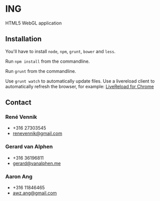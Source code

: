 ING
===

HTML5 WebGL application

Installation
------------

You'll have to install `node`, `npm`, `grunt`, `bower` and `less`.

Run `npm install` from the commandline.

Run `grunt` from the commandline.

Use `grunt watch` to automatically update files.
Use a livereload client to automatically refresh the browser, for example: [LiveReload for Chrome](https://chrome.google.com/webstore/detail/livereload/jnihajbhpnppcggbcgedagnkighmdlei?hl=en.)

Contact
--------

### René Vennik
* +316 27303545
* renevennik@gmail.com

### Gerard van Alphen
* +316 36196811
* gerard@vanalphen.me

### Aaron Ang
* +316 11846465
* awz.ang@gmail.com
